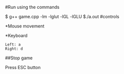 #Run using the commands

$ g++ game.cpp  -lm -lglut -lGL -lGLU
$./a.out
#controls

*Mouse movement

*Keyboard
 
    Left: a
    Right: d


##Stop game

Press ESC button 
